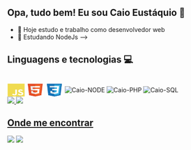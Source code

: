## Opa, tudo bem! Eu sou Caio Eustáquio 👋

- 🔭 Hoje estudo e trabalho como desenvolvedor web
- 🌱 Estudando NodeJs
-->

## Linguagens e tecnologias 💻

<div style="display: inline_block"><br>
  <img align="center" alt="Caio-Js" height="30" width="40" src="https://raw.githubusercontent.com/devicons/devicon/master/icons/javascript/javascript-plain.svg">
  <img align="center" alt="Caio-HTML" height="30" width="40" src="https://raw.githubusercontent.com/devicons/devicon/master/icons/html5/html5-original.svg">
  <img align="center" alt="Caio-CSS" height="30" width="40" src="https://raw.githubusercontent.com/devicons/devicon/master/icons/css3/css3-original.svg">
  <img align="center" alt="Caio-NODE" height="30" width="40" src="https://cdn.jsdelivr.net/gh/devicons/devicon/icons/nodejs/nodejs-original.svg" />
  <img align="center" alt="Caio-PHP" height="30" width="40" src="https://cdn.jsdelivr.net/gh/devicons/devicon/icons/php/php-original.svg">
  <img align="center" alt="Caio-SQL" height="30" width="40" src="https://cdn.jsdelivr.net/gh/devicons/devicon/icons/mysql/mysql-original.svg" />
</div>
  
<div>
  <a href="https://github.com/seu-usuário-aqui">
  <img loading="lazy" height="180em" src="https://github-readme-stats.vercel.app/api/top-langs/?username=CaioEustaquio&layout=compact&langs_count=7&theme=dracula"/>
  <img loading="lazy" height="180em" src="https://github-readme-stats.vercel.app/api?username=CaioEustaquio&show_icons=true&theme=dracula&include_all_commits=true&count_private=true"/>
</div>  

  ##
 
## Onde me encontrar
<div>
  <a href = "mailto:contatocaioeustaquio@gmail.com"><img src="https://img.shields.io/badge/-Gmail-%23333?style=for-the-badge&logo=gmail&logoColor=white" target="_blank"></a>
  <a href="https://www.linkedin.com/in/caio-alves-eustáquio-4b5b60168/" target="_blank"><img src="https://img.shields.io/badge/-LinkedIn-%230077B5?style=for-the-badge&logo=linkedin&logoColor=white" target="_blank"></a> 
  
</div>
